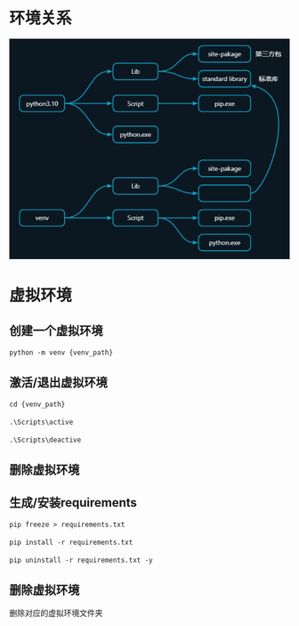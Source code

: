 # 环境关系

![](../../images/02-ProgrammingLanguage-python-env.png)

# 虚拟环境
## 创建一个虚拟环境 

```shell
python -m venv {venv_path}
```

## 激活/退出虚拟环境

```shell
cd {venv_path}

.\Scripts\active

.\Scripts\deactive
```

## 删除虚拟环境

## 生成/安装requirements

```shell
pip freeze > requirements.txt

pip install -r requirements.txt

pip uninstall -r requirements.txt -y
```


## 删除虚拟环境

删除对应的虚拟环境文件夹



